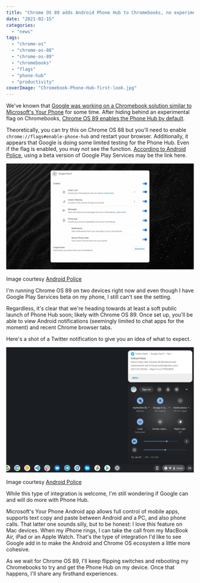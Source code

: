 ```yaml
---
title: "Chrome OS 89 adds Android Phone Hub to Chromebooks, no experimental flag needed"
date: "2021-02-15"
categories: 
  - "news"
tags: 
  - "chrome-os"
  - "chrome-os-88"
  - "chrome-os-89"
  - "chromebooks"
  - "flags"
  - "phone-hub"
  - "productivity"
coverImage: "Chromebook-Phone-Hub-first-look.jpg"
---
```


We've known that [Google was working on a Chromebook solution similar to Microsoft's Your Phone](https://www.aboutchromebooks.com/news/heres-what-phone-hub-for-chromebooks-looks-like-in-chrome-os-87/) for some time. After hiding behind an experimental flag on Chromebooks, [Chrome OS 89 enables the Phone Hub by default](https://www.thurrott.com/mobile/chrome-os/247230/phone-hub-for-chrome-os-is-now-available-for-testing).

Theoretically, you can try this on Chrome OS 88 but you'll need to enable `chrome://flags#enable-phone-hub` and restart your browser. Additionally, it appears that Google is doing some limited testing for the Phone Hub. Even if the flag is enabled, you may not see the function. [According to Android Police](https://www.androidpolice.com/2021/02/02/phone-hub-for-chrome-os-is-slowly-rolling-out-to-beta-and-dev-channels/), using a beta version of Google Play Services may be the link here.

![](images/phone-hub-setup-chrome-OS-1024x576.jpg)

Image courtesy [Android Police](https://www.androidpolice.com/2021/02/02/phone-hub-for-chrome-os-is-slowly-rolling-out-to-beta-and-dev-channels/)

I'm running Chrome OS 89 on two devices right now and even though I have Google Play Services beta on my phone, I still can't see the setting.

Regardless, it's clear that we're heading towards at least a soft public launch of Phone Hub soon; likely with Chrome OS 89. Once set up, you'll be able to view Android notifications (seemingly limited to chat apps for the moment) and recent Chrome browser tabs.

Here's a shot of a Twitter notification to give you an idea of what to expect.

![](images/notification_mirror-1024x683.jpg)

Image courtesy [Android Police](https://www.androidpolice.com/2021/02/02/phone-hub-for-chrome-os-is-slowly-rolling-out-to-beta-and-dev-channels/)

While this type of integration is welcome, I'm still wondering if Google can and will do more with Phone Hub.

Microsoft's Your Phone Android app allows full control of mobile apps, supports text copy and paste between Android and a PC, and also phone calls. That latter one sounds silly, but to be honest: I love this feature on Mac devices. When my iPhone rings, I can take the call from my MacBook Air, iPad or an Apple Watch. That's the type of integration I'd like to see Google add in to make the Android and Chrome OS ecosystem a little more cohesive.

As we wait for Chrome OS 89, I'll keep flipping switches and rebooting my Chromebooks to try and get the Phone Hub on my device. Once that happens, I'll share any firsthand experiences.
